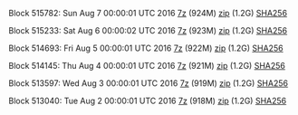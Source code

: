 Block 515782: Sun Aug  7 00:00:01 UTC 2016 [7z](https://transfer.sh/MMIwg/bootstrap.dat.20160807.7z) (924M) [zip](https://transfer.sh/Cm2cU/bootstrap.dat.20160807.zip) (1.2G) [SHA256](https://transfer.sh/piiIK/sha256.txt)

Block 515233: Sat Aug  6 00:00:02 UTC 2016 [7z](https://transfer.sh/x1t3U/bootstrap.dat.20160806.7z) (923M) [zip](https://transfer.sh/Icrsm/bootstrap.dat.20160806.zip) (1.2G) [SHA256](https://transfer.sh/uG48c/sha256.txt)

Block 514693: Fri Aug  5 00:00:01 UTC 2016 [7z](https://transfer.sh/vCOYe/bootstrap.dat.20160805.7z) (922M) [zip](https://transfer.sh/ODYS9/bootstrap.dat.20160805.zip) (1.2G) [SHA256](https://transfer.sh/12HShd/sha256.txt)

Block 514145: Thu Aug  4 00:00:01 UTC 2016 [7z](https://transfer.sh/g2T08/bootstrap.dat.20160804.7z) (921M) [zip]() (1.2G) [SHA256](https://transfer.sh/xvTuq/sha256.txt)

Block 513597: Wed Aug  3 00:00:01 UTC 2016 [7z](https://transfer.sh/2apsZ/bootstrap.dat.20160803.7z) (919M) [zip](https://transfer.sh/VCNx3/bootstrap.dat.20160803.zip) (1.2G) [SHA256](https://transfer.sh/iDIxE/sha256.txt)

Block 513040: Tue Aug  2 00:00:01 UTC 2016 [7z](https://transfer.sh/uySK8/bootstrap.dat.20160802.7z) (918M) [zip](https://transfer.sh/T2m9F/bootstrap.dat.20160802.zip) (1.2G) [SHA256](https://transfer.sh/12FVBD/sha256.txt)
